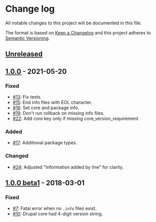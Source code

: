# Change log

All notable changes to this project will be documented in this file.

The format is based on [Keep a Changelog](http://keepachangelog.com/)
and this project adheres to [Semantic Versioning](http://semver.org/).

## [Unreleased]

## [1.0.0] - 2021-05-20
### Fixed
  * [#13](https://github.com/drupal-composer/info-rewrite/pull/13): Fix tests.
  * [#15](https://github.com/drupal-composer/info-rewrite/pull/15): End info files with EOL character.
  * [#16](https://github.com/drupal-composer/info-rewrite/pull/16): Set core and package info.
  * [#19](https://github.com/drupal-composer/info-rewrite/pull/19): Don't run rollback on missing info files.
  * [#22](https://github.com/drupal-composer/info-rewrite/pull/22): Add core key only if missing core_version_requirement

### Added
  * [#17](https://github.com/drupal-composer/info-rewrite/pull/17): Additional package types.

### Changed
  * [#24](https://github.com/drupal-composer/info-rewrite/pull/24): Adjusted "Information added by line" for clarity.

## [1.0.0 beta1] - 2018-03-01
### Fixed
  * [#7](https://github.com/drupal-composer/info-rewrite/pull/7): Fatal error when no `.info` files exist.
  * [#10](https://github.com/drupal-composer/info-rewrite/pull/10): Drupal core had 4-digit version string.

[Unreleased]: https://github.com/drupal-composer/info-rewrite/compare/1.0.0...HEAD
[1.0.0]: https://github.com/drupal-composer/info-rewrite/compare/1.0.0-beta1...1.0.0
[1.0.0 beta1]: https://github.com/drupal-composer/info-rewrite/compare/1.0.0-alpha1...1.0.0-beta1
